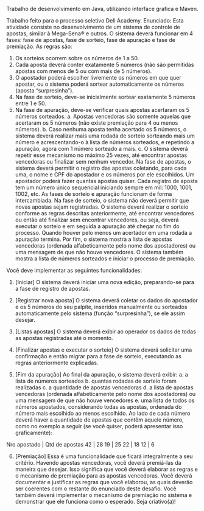 Trabalho de desenvolvimento em Java, utilizando interface grafica e Maven. 

Trabalho feito para o processo seletivo Dell Academy.
Enunciado: 
Esta atividade consiste no desenvolvimento de um sistema de controle de apostas,
similar à Mega-Sena® e outros. O sistema deverá funcionar em 4 fases: fase de
apostas, fase de sorteio, fase de apuração e fase de premiação.
As regras são:
1. Os sorteios ocorrem sobre os números de 1 a 50.
2. Cada aposta deverá conter exatamente 5 números (não são permitidas apostas
com menos de 5 ou com mais de 5 números).
3. O apostador poderá escolher livremente os números em que quer apostar, ou o
sistema poderá sortear automaticamente os números (aposta “surpresinha”).
4. Na fase de sorteio, deve-se inicialmente sortear exatamente 5 números entre 1
e 50.
5. Na fase de apuração, deve-se verificar quais apostas acertaram os 5 números
sorteados.
a. Apostas vencedoras são somente aquelas que acertaram os 5 números
(não existe premiação para 4 ou menos números).
b. Caso nenhuma aposta tenha acertado os 5 números, o sistema deverá
realizar mais uma rodada de sorteio sorteando mais um número e
acrescentando-o à lista de números sorteados, e repetindo a apuração,
agora com 1 número sorteado a mais.
c. O sistema deverá repetir esse mecanismo no máximo 25 vezes, até
encontrar apostas vencedoras ou finalizar sem nenhum vencedor.
Na fase de apostas, o sistema deverá permitir o registro das apostas coletando, para
cada uma, o nome e CPF do apostador e os números por ele escolhidos. Um apostador
poderá fazer quantas apostas quiser. Cada registro de aposta tem um número único
sequencial iniciando sempre em mil: 1000, 1001, 1002, etc.
As fases de sorteio e apuração funcionam de forma intercambiada. Na fase de sorteio,
o sistema não deverá permitir que novas apostas sejam registradas. O sistema deverá
realizar o sorteio conforme as regras descritas anteriormente, até encontrar vencedores
ou então até finalizar sem encontrar vencedores, ou seja, deverá executar o sorteio e
em seguida a apuração até chegar no fim do processo. Quando houver pelo menos um
acertador em uma rodada a apuração termina.
Por fim, o sistema mostra a lista de apostas vencedoras (ordenada alfabeticamente pelo
nome dos apostadores) ou uma mensagem de que não houve vencedores. O sistema
também mostra a lista de números sorteados e iniciar o processo de premiação.

Você deve implementar as seguintes funcionalidades:
1. [Iniciar] O sistema deverá iniciar uma nova edição, preparando-se para a fase de
registro de apostas.
2. [Registrar nova aposta] O sistema deverá coletar os dados do apostador e os 5
números do seu palpite, inseridos manualmente ou sorteados automaticamente pelo
sistema (função “surpresinha”), se ele assim desejar.
3. [Listas apostas] O sistema deverá exibir ao operador os dados de todas as apostas
registradas até o momento.

4. [Finalizar apostas e executar o sorteio] O sistema deverá solicitar uma
confirmação e então migrar para a fase de sorteio, executando as regras
anteriormente explicadas.
5. [Fim da apuração] Ao final da apuração, o sistema deverá exibir:
a. a lista de números sorteados
b. quantas rodadas de sorteio foram realizadas
c. a quantidade de apostas vencedoras
d. a lista de apostas vencedoras (ordenada alfabeticamente pelo nome dos
apostadores) ou uma mensagem de que não houve vencedores
e. uma lista de todos os números apostados, considerando todas as apostas,
ordenada do número mais escolhido ao menos escolhido. Ao lado de cada
número deverá haver a quantidade de apostas que contêm aquele número,
como no exemplo a seguir (se você quiser, poderá apresentar isso
graficamente):

Nro apostado | Qtd de apostas
42 | 28
19 | 25
22 | 18
12 | 6

6. [Premiação] Essa é uma funcionalidade que ficará integralmente a seu critério.
Havendo apostas vencedoras, você deverá premiá-las da maneira que desejar. Isso
significa que você deverá elaborar as regras e o mecanismo de premiação para as
apostas vencedoras. Você deverá documentar e justificar as regras que você
elaborou, as quais deverão ser coerentes com o restante do enunciado deste
desafio. Você também deverá implementar o mecanismo de premiação no sistema
e demonstrar que ele funciona como o esperado. Seja criativo(a)!


